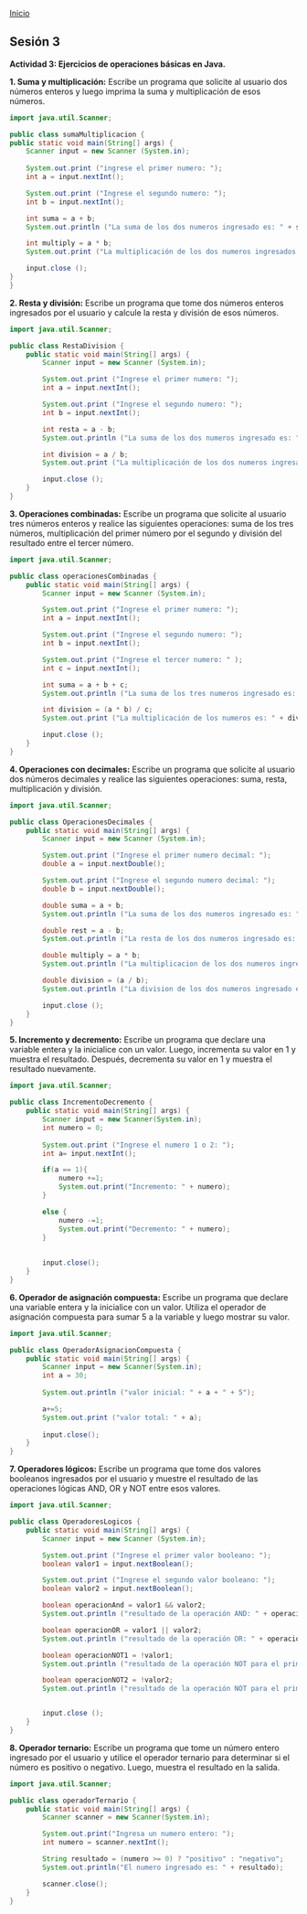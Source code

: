 <!-- No borrar o modificar -->
[Inicio](./index.md)

## Sesión 3 


**Actividad 3: Ejercicios de operaciones básicas en Java.**

**1. Suma y multiplicación:** Escribe un programa que solicite al usuario dos números enteros y luego imprima la suma y multiplicación de esos números.

```java
import java.util.Scanner;

public class sumaMultiplicacion {
public static void main(String[] args) {
    Scanner input = new Scanner (System.in);
    
    System.out.print ("ingrese el primer numero: ");
    int a = input.nextInt(); 

    System.out.print ("Ingrese el segundo numero: ");
    int b = input.nextInt();

    int suma = a + b;
    System.out.println ("La suma de los dos numeros ingresado es: " + suma);

    int multiply = a * b;
    System.out.print ("La multiplicación de los dos numeros ingresados es: " + multiply);

    input.close ();
}
}
``` 

**2. Resta y división:** Escribe un programa que tome dos números enteros ingresados por el usuario y calcule la resta y división de esos números.

```java
import java.util.Scanner;

public class RestaDivision {
    public static void main(String[] args) {
        Scanner input = new Scanner (System.in);

        System.out.print ("Ingrese el primer numero: ");
        int a = input.nextInt();

        System.out.print ("Ingrese el segundo numero: ");
        int b = input.nextInt();

        int resta = a - b;
        System.out.println ("La suma de los dos numeros ingresado es: " + resta);

        int division = a / b;
        System.out.print ("La multiplicación de los dos numeros ingresados es: " + division);

        input.close ();
    }
}
```

**3. Operaciones combinadas:** Escribe un programa que solicite al usuario tres números enteros y realice las siguientes operaciones: suma de los tres números, multiplicación del primer número por el segundo y división del resultado entre el tercer número.

```java
import java.util.Scanner;

public class operacionesCombinadas {
    public static void main(String[] args) {
        Scanner input = new Scanner (System.in);

        System.out.print ("Ingrese el primer numero: ");
        int a = input.nextInt();

        System.out.print ("Ingrese el segundo numero: ");
        int b = input.nextInt();

        System.out.print ("Ingrese el tercer numero: " );
        int c = input.nextInt();

        int suma = a + b + c;
        System.out.println ("La suma de los tres numeros ingresado es: " + suma);

        int division = (a * b) / c;
        System.out.print ("La multiplicación de los numeros es: " + division);

        input.close ();
    }
}
```

**4. Operaciones con decimales:** Escribe un programa que solicite al usuario dos números decimales y realice las siguientes operaciones: suma, resta, multiplicación y división.

```java
import java.util.Scanner;

public class OperacionesDecimales {
    public static void main(String[] args) {
        Scanner input = new Scanner (System.in);

        System.out.print ("Ingrese el primer numero decimal: ");
        double a = input.nextDouble();

        System.out.print ("Ingrese el segundo numero decimal: ");
        double b = input.nextDouble();

        double suma = a + b;
        System.out.println ("La suma de los dos numeros ingresado es: " + suma);

        double rest = a - b;
        System.out.println ("La resta de los dos numeros ingresado es: " + rest);

        double multiply = a * b;
        System.out.println ("La multiplicacion de los dos numeros ingresado es: " + multiply);

        double division = (a / b);
        System.out.println ("La division de los dos numeros ingresado es: " + division);

        input.close ();
    }
}
```

**5. Incremento y decremento:** Escribe un programa que declare una variable entera y la inicialice con un valor. Luego, incrementa su valor en 1 y muestra el resultado. Después, decrementa su valor en 1 y muestra el resultado nuevamente.

```java
import java.util.Scanner;

public class IncrementoDecremento {
    public static void main(String[] args) {
        Scanner input = new Scanner(System.in);
        int numero = 0;
        
        System.out.print ("Ingrese el numero 1 o 2: ");
        int a= input.nextInt();

        if(a == 1){
            numero +=1;
            System.out.print("Incremento: " + numero);
        }

        else {
            numero -=1;
            System.out.print("Decremento: " + numero);
        }
        
        
        input.close();
    }
}
```

**6. Operador de asignación compuesta:** Escribe un programa que declare una variable entera y la inicialice con un valor. Utiliza el operador de asignación compuesta para sumar 5 a la variable y luego mostrar su valor.

```java
import java.util.Scanner;

public class OperadorAsignacionCompuesta {
    public static void main(String[] args) {
        Scanner input = new Scanner(System.in);
        int a = 30;
        
        System.out.println ("valor inicial: " + a + " + 5");

        a+=5;
        System.out.print ("valor total: " + a);
       
        input.close();
    }
}
```

**7. Operadores lógicos:** Escribe un programa que tome dos valores booleanos ingresados por el usuario y muestre el resultado de las operaciones lógicas AND, OR y NOT entre esos valores.

```java
import java.util.Scanner;

public class OperadoresLogicos {
    public static void main(String[] args) {
        Scanner input = new Scanner (System.in);

        System.out.print ("Ingrese el primer valor booleano: ");
        boolean valor1 = input.nextBoolean();

        System.out.print ("Ingrese el segundo valor booleano: ");
        boolean valor2 = input.nextBoolean();

        boolean operacionAnd = valor1 && valor2;
        System.out.println ("resultado de la operación AND: " + operacionAnd);

        boolean operacionOR = valor1 || valor2;
        System.out.println ("resultado de la operación OR: " + operacionOR);

        boolean operacionNOT1 = !valor1;
        System.out.println ("resultado de la operación NOT para el primer valor: " + operacionNOT1);

        boolean operacionNOT2 = !valor2;
        System.out.println ("resultado de la operación NOT para el primer valor: " + operacionNOT2);


        input.close ();
    }
}
```

**8. Operador ternario:** Escribe un programa que tome un número entero ingresado por el usuario y utilice el operador ternario para determinar si el número es positivo o negativo. Luego, muestra el resultado en la salida.

```java
import java.util.Scanner;

public class operadorTernario {
    public static void main(String[] args) {
        Scanner scanner = new Scanner(System.in);

        System.out.print("Ingresa un numero entero: ");
        int numero = scanner.nextInt();

        String resultado = (numero >= 0) ? "positivo" : "negativo";
        System.out.println("El numero ingresado es: " + resultado);

        scanner.close();
    }
}
```





